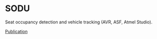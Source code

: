 # SODU
Seat occupancy detection and vehicle tracking (AVR, ASF, Atmel Studio).

[Publication](https://www.researchgate.net/publication/338145120_Trotro_Pass_Ghanaian_Commercial_Vehicle_Passenger_Accounting_System)
